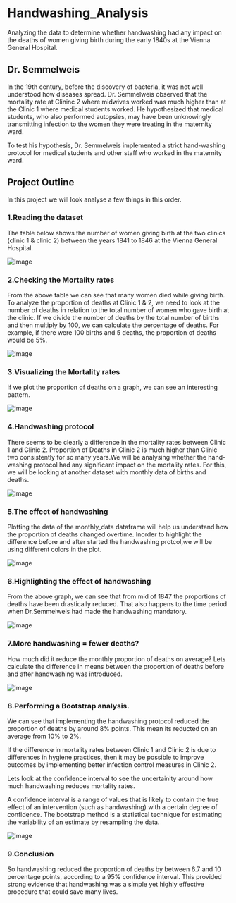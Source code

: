 # Handwashing_Analysis
Analyzing the data to determine whether handwashing had any impact on the deaths of women giving birth during the early 1840s at the Vienna General Hospital.

## Dr. Semmelweis
In the 19th century, before the discovery of bacteria, it was not well understood how diseases spread. Dr. Semmelweis observed that the mortality rate at Clininc 2 where midwives worked was much higher than at the Clinic 1 where medical students worked. He hypothesized that medical students, who also performed autopsies, may have been unknowingly transmitting infection to the women they were treating in the maternity ward.

To test his hypothesis, Dr. Semmelweis implemented a strict hand-washing protocol for medical students and other staff who worked in the maternity ward.

## Project Outline
In this project we will look analyse a few things in this order.

### 1.Reading the dataset
The table below shows the number of women giving birth at the two clinics (clinic 1 & clinic 2) between the years 1841 to 1846 at the Vienna General Hospital.

![image](https://user-images.githubusercontent.com/38401969/219965655-670d569f-bb37-4ffb-90f6-aa379b768f8f.png)


### 2.Checking the Mortality rates
From the above table we can see that many women died while giving birth. To analyze the proportion of deaths at Clinic 1 & 2, we need to look at the number of deaths in relation to the total number of women who gave birth at the clinic. If we divide the number of deaths by the total number of births and then multiply by 100, we can calculate the percentage of deaths. For example, if there were 100 births and 5 deaths, the proportion of deaths would be 5%.

![image](https://user-images.githubusercontent.com/38401969/219965858-46c75ef9-d7d5-4aa8-bccf-f35f5300173f.png)

### 3.Visualizing the Mortality rates
If we plot the proportion of deaths on a graph, we can see an interesting pattern.

![image](https://user-images.githubusercontent.com/38401969/219965901-c1a82d35-1097-460c-bb58-e50985ce31fc.png)

### 4.Handwashing protocol
There seems to be clearly a difference in the mortality rates between Clinic 1 and Clinic 2. Proportion of Deaths in Clinic 2 is much higher than Clinic two consistently for so many years.We will be analysing whether the hand-washing protocol had any significant impact on the mortality rates. For this, we will be looking at another dataset with monthly data of births and deaths.

![image](https://user-images.githubusercontent.com/38401969/219966120-f1ff9cf1-fb84-4ab5-a942-0350f055fdf8.png)

### 5.The effect of handwashing

Plotting the data of the monthly_data dataframe will help us understand how the proportion of deaths changed overtime. Inorder to highlight the difference before and after started the handwashing protcol,we will be using different colors in the plot.

![image](https://user-images.githubusercontent.com/38401969/219966087-ab6a3561-9b84-4cab-b719-e1146859452b.png)

### 6.Highlighting the effect of handwashing

From the above graph, we can see that from mid of 1847 the proportions of deaths have been drastically reduced. That also happens to the time period when Dr.Semmelweis had made the handwashing mandatory.

![image](https://user-images.githubusercontent.com/38401969/219966165-3dd6f77d-9bfc-49ae-ad49-1de3019ac81b.png)

### 7.More handwashing = fewer deaths?

How much did it reduce the monthly proportion of deaths on average? Lets calculate the difference in means between the proportion of deaths before and after handwashing was introduced.

![image](https://user-images.githubusercontent.com/38401969/219966237-917d1586-2a99-41ae-afb6-8bf23944ca88.png)

### 8.Performing a Bootstrap analysis.

We can see that implementing the handwashing protocol reduced the proportion of deaths by around 8% points. This mean its reducted on an average from 10% to 2%.

If the difference in mortality rates between Clinic 1 and Clinic 2 is due to differences in hygiene practices, then it may be possible to improve outcomes by implementing better infection control measures in Clinic 2.

Lets look at the confidence interval to see the uncertainity around how much handwashing reduces mortality rates.

A confidence interval is a range of values that is likely to contain the true effect of an intervention (such as handwashing) with a certain degree of confidence. The bootstrap method is a statistical technique for estimating the variability of an estimate by resampling the data.

![image](https://user-images.githubusercontent.com/38401969/219966280-142949c9-a0fc-4d45-ac29-2facb50946ef.png)

### 9.Conclusion

So handwashing reduced the proportion of deaths by between 6.7 and 10 percentage points, according to a 95% confidence interval. This provided strong evidence that handwashing was a simple yet highly effective procedure that could save many lives.

